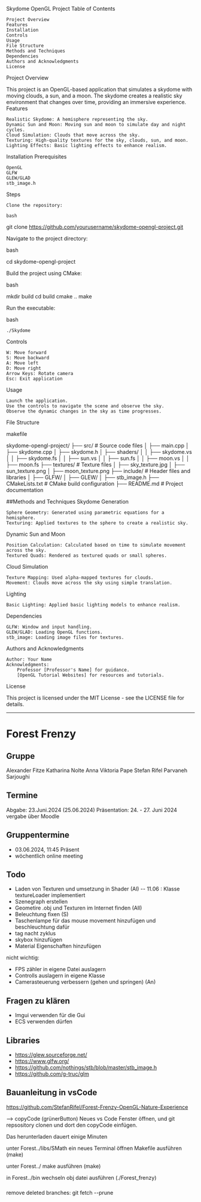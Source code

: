Skydome OpenGL Project
Table of Contents

    Project Overview
    Features
    Installation
    Controls
    Usage
    File Structure
    Methods and Techniques
    Dependencies
    Authors and Acknowledgments
    License

Project Overview

This project is an OpenGL-based application that simulates a skydome with moving clouds, a sun, and a moon. The skydome creates a realistic sky environment that changes over time, providing an immersive experience.
Features

    Realistic Skydome: A hemisphere representing the sky.
    Dynamic Sun and Moon: Moving sun and moon to simulate day and night cycles.
    Cloud Simulation: Clouds that move across the sky.
    Texturing: High-quality textures for the sky, clouds, sun, and moon.
    Lighting Effects: Basic lighting effects to enhance realism.

Installation
Prerequisites

    OpenGL
    GLFW
    GLEW/GLAD
    stb_image.h

Steps

    Clone the repository:

    bash

git clone https://github.com/yourusername/skydome-opengl-project.git

Navigate to the project directory:

bash

cd skydome-opengl-project

Build the project using CMake:

bash

mkdir build
cd build
cmake ..
make

Run the executable:

bash

    ./Skydome

Controls

    W: Move forward
    S: Move backward
    A: Move left
    D: Move right
    Arrow Keys: Rotate camera
    Esc: Exit application

Usage

    Launch the application.
    Use the controls to navigate the scene and observe the sky.
    Observe the dynamic changes in the sky as time progresses.

File Structure

makefile

skydome-opengl-project/
├── src/                  # Source code files
│   ├── main.cpp
│   ├── skydome.cpp
│   ├── skydome.h
│   ├── shaders/
│   │   ├── skydome.vs
│   │   ├── skydome.fs
│   │   ├── sun.vs
│   │   ├── sun.fs
│   │   ├── moon.vs
│   │   ├── moon.fs
├── textures/             # Texture files
│   ├── sky_texture.jpg
│   ├── sun_texture.png
│   ├── moon_texture.png
├── include/              # Header files and libraries
│   ├── GLFW/
│   ├── GLEW/
│   ├── stb_image.h
├── CMakeLists.txt        # CMake build configuration
├── README.md             # Project documentation

##Methods and Techniques
Skydome Generation

    Sphere Geometry: Generated using parametric equations for a hemisphere.
    Texturing: Applied textures to the sphere to create a realistic sky.

Dynamic Sun and Moon

    Position Calculation: Calculated based on time to simulate movement across the sky.
    Textured Quads: Rendered as textured quads or small spheres.

Cloud Simulation

    Texture Mapping: Used alpha-mapped textures for clouds.
    Movement: Clouds move across the sky using simple translation.

Lighting

    Basic Lighting: Applied basic lighting models to enhance realism.

Dependencies

    GLFW: Window and input handling.
    GLEW/GLAD: Loading OpenGL functions.
    stb_image: Loading image files for textures.

Authors and Acknowledgments

    Author: Your Name
    Acknowledgments:
        Professor [Professor's Name] for guidance.
        [OpenGL Tutorial Websites] for resources and tutorials.

License

This project is licensed under the MIT License - see the LICENSE file for details.














__________________________________________________________


# Forest Frenzy 

## Gruppe 

Alexander Fitze
Katharina Nolte
Anna Viktoria Pape
Stefan Rifel
Parvaneh Sarjoughi

## Termine

Abgabe:  23.Juni.2024 (25.06.2024)
Präsentation: 24. - 27. Juni 2024 vergabe über Moodle

## Gruppentermine

- 03.06.2024, 11:45 Präsent 
- wöchentlich online meeting

## Todo

- Laden von Texturen und umsetzung in Shader (Al)
-- 11.06 : Klasse textureLoader implementiert
- Szenegraph erstellen 
- Geometire .obj und Texturen im Internet finden (All)
- Beleuchtung fixen (S)
- Taschenlampe für das mouse movement hinzufügen und beschleuchtung dafür
- tag nacht zyklus 
- skybox hinzufügen
- Material Eigenschaften hinzufügen

nicht wichtig:
- FPS zähler in eigene Datei auslagern
- Controlls auslagern in eigene Klasse
- Camerasteuerung verbessern (gehen und springen) (An)
## Fragen zu klären

- Imgui verwenden für die Gui
- ECS verwenden dürfen

## Libraries 

- https://glew.sourceforge.net/
- https://www.glfw.org/
- https://github.com/nothings/stb/blob/master/stb_image.h
- https://github.com/g-truc/glm

## Bauanleitung in vsCode

https://github.com/StefanRifel/Forest-Frenzy-OpenGL-Nature-Experience 
 
--> copyCode (grünerButton) 
Neues vs Code Fenster öffnen, und git repsository clonen und dort den copyCode einfügen. 

Das herunterladen dauert einige Minuten

unter Forest../libs/SMath ein neues Terminal öffnen
Makefile ausführen (make)

unter Forest../
make ausführen (make)

in Forest../bin wechseln 
 obj datei ausführen (./Forest_frenzy)

###
remove deleted branches: git fetch --prune 